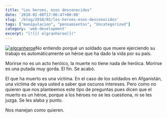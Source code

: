 ```yaml
---
title: "Los heroes, esos desconocidos"
date: '2010-02-08T17:06:47+00:00'
slug: '/blog/2010/02/los-heroes-esos-desconocidos'
tags: ["manipulacion", "pensamientos", "Uncategorized"]
category: 'web-development'
excerpt: "[![]( elgranheroe)]("
---
```

[![](http://static.squarespace.com/static/5303797ae4b0c6ad9e43f072/5303ce80e4b0400995a883d6/5303cf2ee4b0400995a88ab0/1392758574164/elgranheroe.jpg?format=original "elgranheroe")](http://static.squarespace.com/static/5303797ae4b0c6ad9e43f072/5303ce80e4b0400995a883d6/5303cf2de4b0400995a88aad/1392758573967/elgranheroe.jpg?format=original)No entiendo porqué un soldado que muere ejerciendo su trabajo es automáticamente un héroe que ha dado la vida por su país.

Morirse no es un acto heróico, la muerte no tiene nada de heróica. Morirse es una putada muy gorda. El fin. Se acabó.

El que ha muerto es una víctima. En el caso de los soldados en Afganistán, una víctima de vaya usted a saber que oscuros intereses. Pero como no quieren que nos planteemos este tipo de preguntas pues dicen que el muerto es un héroe, porque a los héroes no se les cuestiona, ni se les juzga. Se les alaba y punto.

Nos manejan como quieren.

